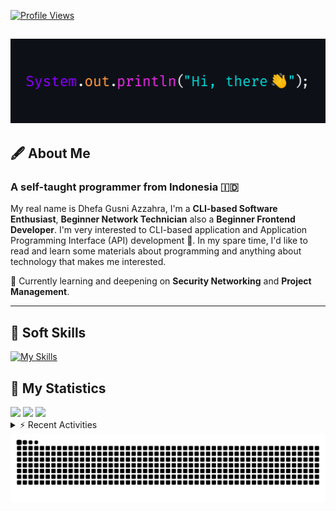 <!-- Header Badges -->
[![Profile Views](https://komarev.com/ghpvc/?username=mitsuki31&color=blue&label=PROFILE+VIEWS)](https://github.com/mitsuki31)
<!--
[![Follow](https://img.shields.io/twitter/url?url=https%3A%2F%2Ftwitter.com%2Fryuumitsuki31)](https://twitter.com/ryuumitsuki31)
-->

<h2><img src="images/hi_there.png"/></h2>

## 🖋️ About Me
### A self-taught programmer from **Indonesia** 🇮🇩
My real name is Dhefa Gusni Azzahra, I'm a **CLI-based Software Enthusiast**,
**Beginner Network Technician** also a **Beginner Frontend Developer**. I'm very interested to CLI-based application and Application Programming Interface (API) development 🌲. In my spare time, I'd like to read and learn some materials about programming and anything about technology that makes me interested.

🌱 Currently learning and deepening on **Security Networking** and **Project Management**.

---

## 👾 Soft Skills

[![My Skills](https://skillicons.dev/icons?i=py,c,cpp,java,js,ts,css,sass,html,bash,arduino)](https://skillicons.dev)


## 🔭 My Statistics

<picture id="stats">
    <source 
            srcset="https://github-readme-stats.vercel.app/api?username=mitsuki31&show_icons=true&theme=tokyonight&include_all_commits=true&show_private=falsee&hide=stars"
            media="(prefers-color-scheme: dark)"
    />
    <source
            srcset="https://github-readme-stats.vercel.app/api?username=mitsuki31&show_icons=true&include_all_commits=true&show_private=false&hide=stars"
            media="(prefers-color-scheme: light), (prefers-color-scheme: no-preference)"
    />
    <img src="https://github-readme-stats.vercel.app/api?username=mitsuki31&show_icons=true&include_all_commits=true&show_private=false&hide=stars" />
</picture>

<picture id="top-langs">
    <source
            srcset="https://github-readme-stats.vercel.app/api/top-langs/?username=mitsuki31&layout=donut&theme=tokyonight&count_private=true&langs_count=10"
            media="(prefers-color-scheme: dark)"
    />
    <source
            srcset="https://github-readme-stats.vercel.app/api/top-langs/?username=mitsuki31&layout=donut&count_private=true&langs_count=10"
            media="(prefers-color-scheme: light), (prefers-color-scheme: no-preference)"
    />
    <img src="https://github-readme-stats.vercel.app/api/top-langs/?username=mitsuki31&layout=donut&langs_count=10&count_private=true" />
</picture>

<picture id="profile-summary">
    <source
            srcset="https://github-profile-summary-cards.vercel.app/api/cards/profile-details?username=mitsuki31&theme=tokyonight"
            media="(prefers-color-scheme: dark)"
    />
    <source
            srcset="https://github-profile-summary-cards.vercel.app/api/cards/profile-details?username=mitsuki31&theme=github"
            media="(prefers-color-scheme: light), (prefers-color-scheme: no-preference)"
    />
    <img src="https://github-profile-summary-cards.vercel.app/api/cards/profile-details?username=mitsuki31" />
</picture>

<br/>


<details>
<summary>⚡ Recent Activities</summary>

<!--START_SECTION:activity-->
1. 🚀 Published release [v1.0.2 Stable](https://github.com/mitsuki31/ytmp3-js/releases/tag/v1.0.2) in [mitsuki31/ytmp3-js](https://github.com/mitsuki31/ytmp3-js)
2. 🎉 Merged PR [#22](https://github.com/mitsuki31/ytmp3-js/pull/22) in [mitsuki31/ytmp3-js](https://github.com/mitsuki31/ytmp3-js)
3. 🗣 Commented on [#22](https://github.com/mitsuki31/ytmp3-js/pull/22#issuecomment-2275712402) in [mitsuki31/ytmp3-js](https://github.com/mitsuki31/ytmp3-js)
4. 🗣 Commented on [#22](https://github.com/mitsuki31/ytmp3-js/pull/22#issuecomment-2275706212) in [mitsuki31/ytmp3-js](https://github.com/mitsuki31/ytmp3-js)
5. 🗣 Commented on [#22](https://github.com/mitsuki31/ytmp3-js/pull/22#issuecomment-2275686464) in [mitsuki31/ytmp3-js](https://github.com/mitsuki31/ytmp3-js)
6. 🚀 Published release [v1.0.1 Stable](https://github.com/mitsuki31/ytmp3-js/releases/tag/v1.0.1) in [mitsuki31/ytmp3-js](https://github.com/mitsuki31/ytmp3-js)
7. 🎉 Merged PR [#21](https://github.com/mitsuki31/ytmp3-js/pull/21) in [mitsuki31/ytmp3-js](https://github.com/mitsuki31/ytmp3-js)
8. 🎉 Merged PR [#20](https://github.com/mitsuki31/ytmp3-js/pull/20) in [mitsuki31/ytmp3-js](https://github.com/mitsuki31/ytmp3-js)
9. 💪 Opened PR [#20](https://github.com/mitsuki31/ytmp3-js/pull/20) in [mitsuki31/ytmp3-js](https://github.com/mitsuki31/ytmp3-js)
10. 🎉 Merged PR [#18](https://github.com/mitsuki31/ytmp3-js/pull/18) in [mitsuki31/ytmp3-js](https://github.com/mitsuki31/ytmp3-js)
<!--END_SECTION:activity-->

</details>

<picture>
  <!-- For dark theme -->
  <source
    srcset="https://raw.githubusercontent.com/mitsuki31/mitsuki31/output/github-snake-dark.svg"
    media="(prefers-color-scheme: dark)"
  />
  <!-- For light theme -->
  <source
    srcset="https://raw.githubusercontent.com/mitsuki31/mitsuki31/output/github-snake.svg"
    media="(prefers-color-scheme: light)"
  />
  <!-- Default -->
  <img
    alt="GitHub Contribution Grid Snake"
    src="https://raw.githubusercontent.com/mitsuki31/mitsuki31/output/github-snake.svg"
  />
</picture>
